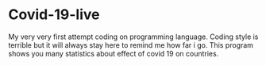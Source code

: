 # Covid-19-live
My very very first attempt coding on programming language. Coding style is terrible but it will always stay here to remind me how far i go.
This program shows you many statistics about effect of covid 19 on countries.


